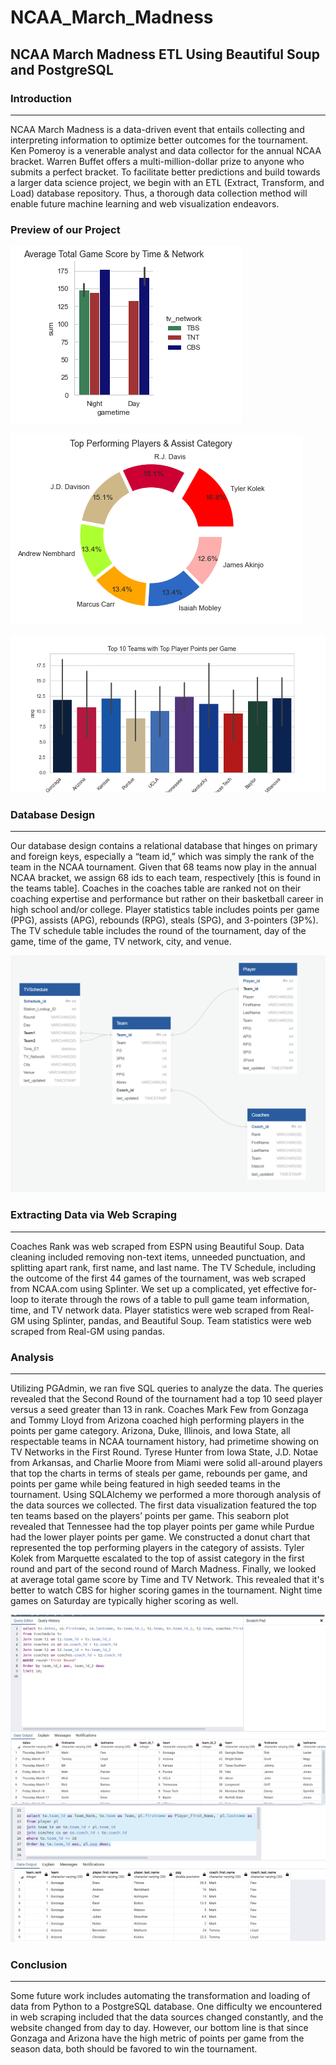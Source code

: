 # NCAA_March_Madness

## NCAA March Madness ETL Using Beautiful Soup and PostgreSQL

### Introduction
---
NCAA March Madness is a data-driven event that entails collecting and interpreting information to optimize better outcomes for the tournament. Ken Pomeroy is a venerable analyst and data collector for the annual NCAA bracket. Warren Buffet offers a multi-million-dollar prize to anyone who submits a perfect bracket. To facilitate better predictions and build towards a larger data science project, we begin with an ETL (Extract, Transform, and Load) database repository. Thus, a thorough data collection method will enable future machine learning and web visualization endeavors.

### Preview of our Project

![Alt text](avgGameScore.png?raw=true "Title")

![Alt text](topAssist.png?raw=true "Title")

![Alt text](topTeams.png?raw=true "Title")

### Database Design
---
Our database design contains a relational database that hinges on primary and foreign keys, especially a “team id,” which was simply the rank of the team in the NCAA tournament. Given that 68 teams now play in the annual NCAA bracket, we assign 68 ids to each team, respectively [this is found in the teams table]. Coaches in the coaches table are ranked not on their coaching expertise and performance but rather on their basketball career in high school and/or college. Player statistics table includes points per game (PPG), assists (APG), rebounds (RPG), steals (SPG), and 3-pointers (3P%). The TV schedule table includes the round of the tournament, day of the game, time of the game, TV network, city, and venue. 

![Alt text](ERD_NCAA_Final.png?raw=true "Title")

### Extracting Data via Web Scraping
---
Coaches Rank was web scraped from ESPN using Beautiful Soup. Data cleaning included removing non-text items, unneeded punctuation, and splitting apart rank, first name, and last name. The TV Schedule, including the outcome of the first 44 games of the tournament, was web scraped from NCAA.com using Splinter. We set up a complicated, yet effective for-loop to iterate through the rows of a table to pull game team information, time, and TV network data. Player statistics were web scraped from Real-GM using Splinter, pandas, and Beautiful Soup. Team statistics were web scraped from Real-GM using pandas. 

### Analysis
---
Utilizing PGAdmin, we ran five SQL queries to analyze the data. The queries revealed that the Second Round of the tournament had a top 10 seed player versus a seed greater than 13 in rank. Coaches Mark Few from Gonzaga and Tommy Lloyd from Arizona coached high performing players in the points per game category.  Arizona, Duke, Illinois, and Iowa State, all respectable teams in NCAA tournament history, had primetime showing on TV Networks in the First Round. Tyrese Hunter from Iowa State, J.D. Notae from Arkansas, and Charlie Moore from Miami were solid all-around players that top the charts in terms of steals per game, rebounds per game, and points per game while being featured in high seeded teams in the tournament. 
Using SQLAlchemy we performed a more thorough analysis of the data sources we collected. The first data visualization featured the top ten teams based on the players’ points per game. This seaborn plot revealed that Tennessee had the top player points per game while Purdue had the lower player points per game. We constructed a donut chart that represented the top performing players in the category of assists. Tyler Kolek from Marquette escalated to the top of assist category in the first round and part of the second round of March Madness. Finally, we looked at average total game score by Time and TV Network. This revealed that it's better to watch CBS for higher scoring games in the tournament. Night time games on Saturday are typically higher scoring as well. 

![Alt text](Coaches.png?raw=true "Title")
![Alt text](Player.png?raw=true "Title")

### Conclusion
---
Some future work includes automating the transformation and loading of data from Python to a PostgreSQL database. One difficulty we encountered in web scraping included that the data sources changed constantly, and the website changed from day to day. However, our bottom line is that since Gonzaga and Arizona have the high metric of points per game from the season data, both should be favored to win the tournament. 

